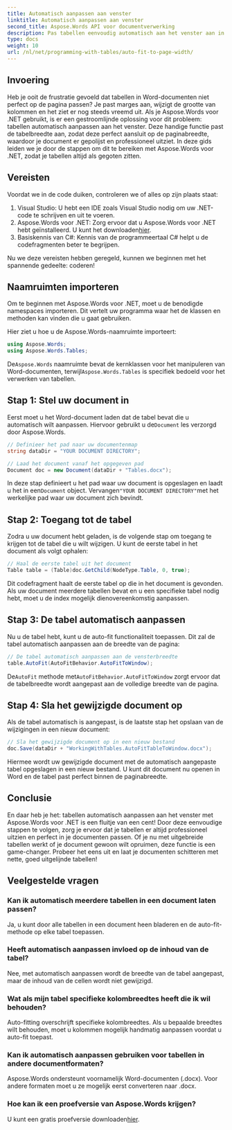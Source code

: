 ```yaml
---
title: Automatisch aanpassen aan venster
linktitle: Automatisch aanpassen aan venster
second_title: Aspose.Words API voor documentverwerking
description: Pas tabellen eenvoudig automatisch aan het venster aan in Word-documenten met Aspose.Words voor .NET met deze stapsgewijze handleiding. Perfect voor schonere, professionele documenten.
type: docs
weight: 10
url: /nl/net/programming-with-tables/auto-fit-to-page-width/
---
```

## Invoering

Heb je ooit de frustratie gevoeld dat tabellen in Word-documenten niet perfect op de pagina passen? Je past marges aan, wijzigt de grootte van kolommen en het ziet er nog steeds vreemd uit. Als je Aspose.Words voor .NET gebruikt, is er een gestroomlijnde oplossing voor dit probleem: tabellen automatisch aanpassen aan het venster. Deze handige functie past de tabelbreedte aan, zodat deze perfect aansluit op de paginabreedte, waardoor je document er gepolijst en professioneel uitziet. In deze gids leiden we je door de stappen om dit te bereiken met Aspose.Words voor .NET, zodat je tabellen altijd als gegoten zitten.

## Vereisten

Voordat we in de code duiken, controleren we of alles op zijn plaats staat:

1. Visual Studio: U hebt een IDE zoals Visual Studio nodig om uw .NET-code te schrijven en uit te voeren.
2.  Aspose.Words voor .NET: Zorg ervoor dat u Aspose.Words voor .NET hebt geïnstalleerd. U kunt het downloaden[hier](https://releases.aspose.com/words/net/).
3. Basiskennis van C#: Kennis van de programmeertaal C# helpt u de codefragmenten beter te begrijpen.

Nu we deze vereisten hebben geregeld, kunnen we beginnen met het spannende gedeelte: coderen!

## Naamruimten importeren

Om te beginnen met Aspose.Words voor .NET, moet u de benodigde namespaces importeren. Dit vertelt uw programma waar het de klassen en methoden kan vinden die u gaat gebruiken.

Hier ziet u hoe u de Aspose.Words-naamruimte importeert:

```csharp
using Aspose.Words;
using Aspose.Words.Tables;
```

De`Aspose.Words` naamruimte bevat de kernklassen voor het manipuleren van Word-documenten, terwijl`Aspose.Words.Tables` is specifiek bedoeld voor het verwerken van tabellen.

## Stap 1: Stel uw document in

 Eerst moet u het Word-document laden dat de tabel bevat die u automatisch wilt aanpassen. Hiervoor gebruikt u de`Document` les verzorgd door Aspose.Words.

```csharp
// Definieer het pad naar uw documentenmap
string dataDir = "YOUR DOCUMENT DIRECTORY";

// Laad het document vanaf het opgegeven pad
Document doc = new Document(dataDir + "Tables.docx");
```

 In deze stap definieert u het pad waar uw document is opgeslagen en laadt u het in een`Document` object. Vervangen`"YOUR DOCUMENT DIRECTORY"`met het werkelijke pad waar uw document zich bevindt.

## Stap 2: Toegang tot de tabel

Zodra u uw document hebt geladen, is de volgende stap om toegang te krijgen tot de tabel die u wilt wijzigen. U kunt de eerste tabel in het document als volgt ophalen:

```csharp
// Haal de eerste tabel uit het document
Table table = (Table)doc.GetChild(NodeType.Table, 0, true);
```

Dit codefragment haalt de eerste tabel op die in het document is gevonden. Als uw document meerdere tabellen bevat en u een specifieke tabel nodig hebt, moet u de index mogelijk dienovereenkomstig aanpassen.

## Stap 3: De tabel automatisch aanpassen

Nu u de tabel hebt, kunt u de auto-fit functionaliteit toepassen. Dit zal de tabel automatisch aanpassen aan de breedte van de pagina:

```csharp
// De tabel automatisch aanpassen aan de vensterbreedte
table.AutoFit(AutoFitBehavior.AutoFitToWindow);
```

De`AutoFit` methode met`AutoFitBehavior.AutoFitToWindow` zorgt ervoor dat de tabelbreedte wordt aangepast aan de volledige breedte van de pagina.

## Stap 4: Sla het gewijzigde document op

Als de tabel automatisch is aangepast, is de laatste stap het opslaan van de wijzigingen in een nieuw document:

```csharp
// Sla het gewijzigde document op in een nieuw bestand
doc.Save(dataDir + "WorkingWithTables.AutoFitTableToWindow.docx");
```

Hiermee wordt uw gewijzigde document met de automatisch aangepaste tabel opgeslagen in een nieuw bestand. U kunt dit document nu openen in Word en de tabel past perfect binnen de paginabreedte.

## Conclusie

En daar heb je het: tabellen automatisch aanpassen aan het venster met Aspose.Words voor .NET is een fluitje van een cent! Door deze eenvoudige stappen te volgen, zorg je ervoor dat je tabellen er altijd professioneel uitzien en perfect in je documenten passen. Of je nu met uitgebreide tabellen werkt of je document gewoon wilt opruimen, deze functie is een game-changer. Probeer het eens uit en laat je documenten schitteren met nette, goed uitgelijnde tabellen!

## Veelgestelde vragen

### Kan ik automatisch meerdere tabellen in een document laten passen?  
Ja, u kunt door alle tabellen in een document heen bladeren en de auto-fit-methode op elke tabel toepassen.

### Heeft automatisch aanpassen invloed op de inhoud van de tabel?  
Nee, met automatisch aanpassen wordt de breedte van de tabel aangepast, maar de inhoud van de cellen wordt niet gewijzigd.

### Wat als mijn tabel specifieke kolombreedtes heeft die ik wil behouden?  
Auto-fitting overschrijft specifieke kolombreedtes. Als u bepaalde breedtes wilt behouden, moet u kolommen mogelijk handmatig aanpassen voordat u auto-fit toepast.

### Kan ik automatisch aanpassen gebruiken voor tabellen in andere documentformaten?  
Aspose.Words ondersteunt voornamelijk Word-documenten (.docx). Voor andere formaten moet u ze mogelijk eerst converteren naar .docx.

### Hoe kan ik een proefversie van Aspose.Words krijgen?  
 U kunt een gratis proefversie downloaden[hier](https://releases.aspose.com/).